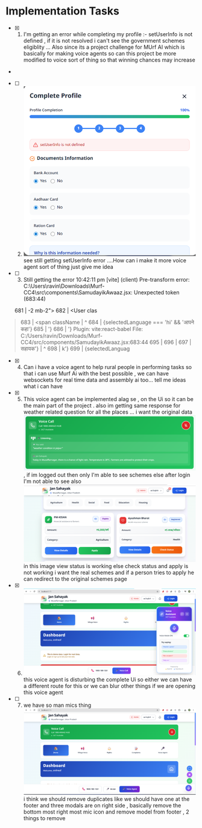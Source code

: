 # Implementation Tasks

- [x] 1. I'm getting an error  while completing my profile :- setUserInfo is not defined , if it is not resolved i can't see the government schemes eligiblity ... Also since its a project challenge for MUrf AI which is basically for making voice agents so can this project be more modified to voice sort of thing so that winning chances may increase 

-

- [ ] 2. ![alt text](image.png)see still getting setUserInfo error ....How can i make it more voice agent sort of thing just give me idea 


- [ ] 3. Still getting the error 10:42:11 pm [vite] (client) Pre-transform error: C:\Users\ravin\Downloads\Murf-CC4\src\components\SamudayikAwaaz.jsx: Unexpected token (683:44)









  681 |                             -2 mb-2">
  682 |                                             <User clas
> 683 |                                             <span className
      |                                             ^
  684 |                                                 {selectedLanguage === 'hi' && 'आपने कहा'}
  685 |                                                '}
  686 |                                      '}
  Plugin: vite:react-babel
  File: C:/Users/ravin/Downloads/Murf-CC4/src/components/SamudayikAwaaz.jsx:683:44
  695 |
  696 |
  697 |                                 सहायक'}
      |          ^
  698 |  k'}
  699 |                                                      {selectedLanguag


- [x] 4. Can i have a voice agent to help rural people in performing tasks so that i can use Murf Ai with the best possible , we can have websockets for real time data and assembly ai too... tell me ideas what i can have 

- [x] 5. This voice agent can be implemented alag se , on the Ui so it can be the main part of the project . also im getting same response for weather related question for all the places ... i want the original data ![alt text](image-1.png) , if im logged out then only I'm able to see schemes else after login I'm not able to see also ![alt text](image-2.png) in this image view status is working else check status and apply is not working i want the real schemes and if a person tries to apply he can redirect to the original schemes page 

- [x] 6. ![alt text](image-3.png) this voice agent is disturbing the complete Ui so either we can have a different route for this or we can blur other things if we are opening this voice agent 



- [ ] 7. we have so man mics thing ![alt text](image-4.png) i think we should remove duplicates like we should have one at the footer and three modals are on right side , basically remove the bottom most right most mic icon and remove model from footer , 2 things to remove








